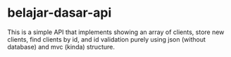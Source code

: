 # belajar-dasar-api
This is a simple API that implements showing an array of clients, store new clients, find clients by id, and id validation purely using json (without database) and mvc (kinda) structure.

